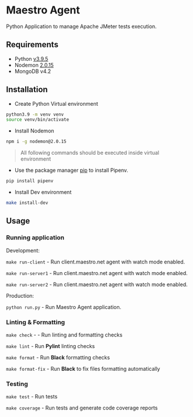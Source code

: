 # Maestro Agent

Python Application to manage Apache JMeter tests execution.

## Requirements

-   Python [v3.9.5](https://www.python.org/downloads/release/python-395/)
-   Nodemon [2.0.15](https://github.com/remy/nodemon/releases/tag/v2.0.15)
-   MongoDB v4.2

## Installation

-   Create Python Virtual environment

```bash
python3.9 -m venv venv
source venv/bin/activate
```

-   Install Nodemon

```bash
npm i -g nodemon@2.0.15
```

> All following commands should be executed inside virtual environment

-   Use the package manager [pip](https://pip.pypa.io/en/stable/) to install Pipenv.

```bash
pip install pipenv
```

-   Install Dev environment

```bash
make install-dev
```

## Usage

### Running application

Development:

`make run-client` - Run client.maestro.net agent with watch mode enabled.

`make run-server1` - Run client.maestro.net agent with watch mode enabled.

`make run-server2` - Run client.maestro.net agent with watch mode enabled.

Production:

`python run.py` - Run Maestro Agent application.

### Linting & Formatting

`make check` - - Run linting and formatting checks

`make lint` - Run **Pylint** linting checks

`make format` - Run **Black** formatting checks

`make format-fix` - Run **Black** to fix files formatting automatically

### Testing

`make test` - Run tests

`make coverage` - Run tests and generate code coverage reports
